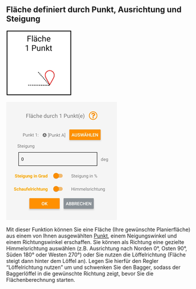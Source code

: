 ## Fläche definiert durch Punkt, Ausrichtung und Steigung
![Einpunktfläche Button](../images_funktionen/1pt_plane.png)

![Einpunktfläche Screen](../images_funktionen/1pt_plane_screen.png)

Mit dieser Funktion können Sie eine Fläche (Ihre gewünschte Planierfläche) aus einem von Ihnen ausgewählten [Punkt](https://docs.excav.de/app/funktionen/punkte_und_flächen/punkte_erfassen/), einem Neigungswinkel und einem Richtungswinkel erschaffen. Sie können als Richtung eine gezielte Himmelsrichtung auswählen (z.B. Ausrichtung nach Norden 0°, Osten 90°, Süden 180° oder Westen 270°) oder Sie nutzen die Löffelrichtung (Fläche steigt dann hinter dem Löffel an). Legen Sie hierfür den Regler “Löffelrichtung nutzen” um und schwenken Sie den Bagger, sodass der Baggerlöffel in die gewünschte Richtung zeigt, bevor Sie die Flächenberechnung starten.